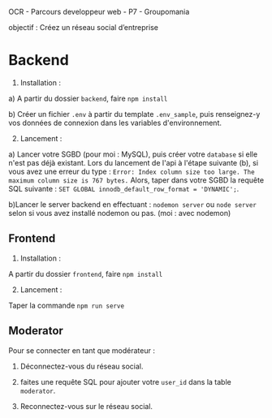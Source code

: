 OCR - Parcours developpeur web - P7 - Groupomania

objectif : Créez un réseau social d’entreprise

# Backend

1. Installation :

a) A partir du dossier `backend`, faire `npm install`

b) Créer un fichier `.env` à partir du template `.env_sample`, puis renseignez-y vos données de connexion dans les variables d'environnement.

2. Lancement :

a) Lancer votre SGBD (pour moi : MySQL), puis créer votre `database` si elle n'est pas déjà existant. Lors du lancement de l'api à l'étape suivante (b), si vous avez une erreur du type :
`Error: Index column size too large. The maximum column size is 767 bytes.`
Alors, taper dans votre SGBD la requête SQL suivante :
`SET GLOBAL innodb_default_row_format = 'DYNAMIC';`.

b)Lancer le server backend en effectuant : `nodemon server` ou `node server` selon si vous avez installé nodemon ou pas. (moi : avec nodemon)

## Frontend

1. Installation :

A partir du dossier `frontend`, faire `npm install`

2. Lancement :

Taper la commande `npm run serve`

## Moderator

Pour se connecter en tant que modérateur :

1. Déconnectez-vous du réseau social.

2. faites une requête SQL pour ajouter votre `user_id` dans la table `moderator`.

3. Reconnectez-vous sur le réseau social.
